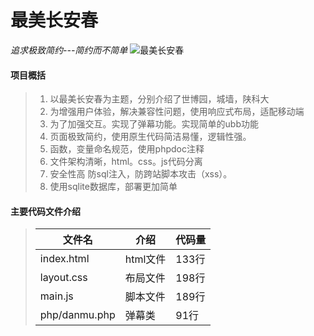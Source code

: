 # 最美长安春
*追求极致简约---简约而不简单*
![最美长安春](https://raw.githubusercontent.com/jianwi/-/master/res/qrcode.png)
#### 项目概括
> 1. 以最美长安春为主题，分别介绍了世博园，城墙，陕科大  
> 2. 为增强用户体验，解决兼容性问题，使用响应式布局，适配移动端  
> 3. 为了加强交互。实现了弹幕功能。实现简单的ubb功能 
> 4. 页面极致简约，使用原生代码简洁易懂，逻辑性强。 
> 5. 函数，变量命名规范，使用phpdoc注释  
> 6. 文件架构清晰，html。css。js代码分离  
> 7. 安全性高 防sql注入，防跨站脚本攻击（xss）。  
> 8. 使用sqlite数据库，部署更加简单
#### 主要代码文件介绍
> |   文件名  | 介绍  |   代码量   |
> |  ----  | ----  | ---- |
> | index.html  | html文件 | 133行|
> | layout.css  | 布局文件 |  198行|
> |  main.js    | 脚本文件 |  189行|
> | php/danmu.php | 弹幕类 | 91行 |
